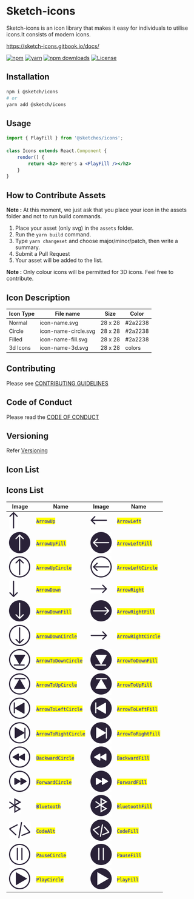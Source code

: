 # Sketch-icons

Sketch-icons is an icon library that makes it easy for individuals to utilise icons.It consists of modern icons.

<!-- **Note** : Sketch-icons is still a beta version.We recommend you to wait till we publish the package -->

https://sketch-icons.gitbook.io/docs/

[![npm](https://img.shields.io/static/v1?label=npm&message=6.14.16&color=red)](https://www.npmjs.com/package/sketch-icons)
[![yarn](https://img.shields.io/static/v1?label=yarn&message=1.22.17&color=blue)](https://www.npmjs.com/package/sketch-icons)
[![npm downloads](https://img.shields.io/npm/dm/sketch-icons.svg?style=flat-square&color=purple)](https://www.npmjs.com/package/sketch-icons)
    <a href="https://github.com/tabler/tabler-icons/blob/master/LICENSE"><img src="https://img.shields.io/npm/l/@tabler/icons.svg" alt="License"></a>
## Installation

```bash
npm i @sketch/icons
# or 
yarn add @sketch/icons
```

## Usage

```jsx
import { PlayFill } from '@sketches/icons';

class Icons extends React.Component {
    render() {
        return <h2> Here's a <PlayFill /></h2>
    }
}
```

## How to Contribute Assets

**Note :** At this moment, we just ask that you place your icon in the assets folder and not to run build commands.
1. Place your asset (only svg) in the `assets` folder. 
2. Run the `yarn build` command.
3. Type `yarn changeset` and choose major/minor/patch, then write a summary.
4. Submit a Pull Request
5. Your asset will be added to the list.

**Note :** Only colour icons will be permitted for 3D icons. Feel free to contribute.

## Icon Description

| Icon Type  | File name                | Size     | Color   |
| --------   | -------------------------|----------|---------|
| Normal     | icon-name.svg            |  28 x 28 | #2a2238 |
| Circle     | icon-name-circle.svg     |  28 x 28 | #2a2238 |
| Filled     | icon-name-fill.svg       |  28 x 28 | #2a2238 |
| 3d Icons   | icon-name-3d.svg         |  28 x 28 | colors  |

## Contributing

Please see [CONTRIBUTING GUIDELINES](CONTRIBUTING.md)

## Code of Conduct

Please read the [CODE OF CONDUCT](CODE\_OF\_CONDUCT.md)

## Versioning

Refer [Versioning](VERSIONING.md)

## Icon List

## Icons List

| Image                               | Name                                               | Image                               | Name                                                |
| ----------------------------------- | -------------------------------------------------- | ----------------------------------- | --------------------------------------------------- |
| ![](./assets/arrow-up.svg)          | <mark style="color:blue;">`ArrowUp`</mark>         | ![](./assets/arrow-left.svg)        | <mark style="color:blue;">`ArrowLeft`</mark>        |
| ![](./assets/arrow-up-fill.svg)     | <mark style="color:blue;">`ArrowUpFill`</mark>     | ![](./assets/arrow-left-fill.svg)   | <mark style="color:blue;">`ArrowLeftFill`</mark>    |
| ![](./assets/arrow-up-circle.svg)   | <mark style="color:blue;">`ArrowUpCircle`</mark>   | ![](./assets/arrow-left-circle.svg) | <mark style="color:blue;">`ArrowLeftCircle`</mark>  |
| ![](./assets/arrow-down.svg)        | <mark style="color:blue;">`ArrowDown`</mark>       | ![](./assets/arrow-right.svg)       | <mark style="color:blue;">`ArrowRight`</mark>       |
| ![](./assets/arrow-down-fill.svg)   | <mark style="color:blue;">`ArrowDownFill`</mark>   | ![](./assets/arrow-right-fill.svg)  | <mark style="color:blue;">`ArrowRightFill`</mark>   |
| ![](./assets/arrow-down-circle.svg) | <mark style="color:blue;">`ArrowDownCircle`</mark> | ![](./assets/arrow-right.svg)       | <mark style="color:blue;">`ArrowRightCircle`</mark> |
| ![](./assets/arrow-to-down-circle.svg) | <mark style="color:blue;">`ArrowToDownCircle`</mark> | ![](./assets/arrow-to-down-fill.svg)       | <mark style="color:blue;">`ArrowToDownFill`</mark> |
| ![](./assets/arrow-to-up-circle.svg) | <mark style="color:blue;">`ArrowToUpCircle`</mark> | ![](./assets/arrow-to-up-fill.svg)       | <mark style="color:blue;">`ArrowToUpFill`</mark> |
| ![](./assets/arrow-to-left-circle.svg) | <mark style="color:blue;">`ArrowToLeftCircle`</mark> | ![](./assets/arrow-to-left-fill.svg)       | <mark style="color:blue;">`ArrowToLeftFill`</mark> |
| ![](./assets/arrow-to-right-circle.svg) | <mark style="color:blue;">`ArrowToRightCircle`</mark> | ![](./assets/arrow-to-right-fill.svg)       | <mark style="color:blue;">`ArrowToRightFill`</mark> |
| ![](./assets/backward-circle.svg) | <mark style="color:blue;">`BackwardCircle`</mark> | ![](./assets/backward-fill.svg)       | <mark style="color:blue;">`BackwardFill`</mark> |
| ![](./assets/forward-circle.svg) | <mark style="color:blue;">`ForwardCircle`</mark> | ![](./assets/forward-fill.svg)       | <mark style="color:blue;">`ForwardFill`</mark> |
| ![](./assets/bluetooth.svg) | <mark style="color:blue;">`Bluetooth`</mark> | ![](./assets/bluetooth-fill.svg)       | <mark style="color:blue;">`BluetoothFill`</mark> |
| ![](./assets/code-alt.svg) | <mark style="color:blue;">`CodeAlt`</mark> | ![](./assets/code-fill.svg)       | <mark style="color:blue;">`CodeFill`</mark> |
| ![](./assets/pause-circle.svg) | <mark style="color:blue;">`PauseCircle`</mark> | ![](./assets/pause-fill.svg)       | <mark style="color:blue;">`PauseFill`</mark> |
| ![](./assets/play-circle.svg) | <mark style="color:blue;">`PlayCircle`</mark> | ![](./assets/play-fill.svg)       | <mark style="color:blue;">`PlayFill`</mark> |
